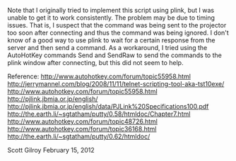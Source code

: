 Note that I originally tried to implement this script using plink, but I was unable to get it to work consistently. The problem may be due to timing issues. That is, I suspect that the command was being sent to the projector too soon after connecting and thus the command was being ignored. I don't know of a good way to use plink to wait for a certain response from the server and then send a command. As a workaround, I tried using the AutoHotKey commands Send and SendRaw to send the commands to the plink window after connecting, but this did not seem to help.

Reference:
http://www.autohotkey.com/forum/topic55958.html
http://jerrymannel.com/blog/2008/11/11/telnet-scripting-tool-aka-tst10exe/
http://www.autohotkey.com/forum/topic55958.html
http://pjlink.jbmia.or.jp/english/
http://pjlink.jbmia.or.jp/english/data/PJLink%20Specifications100.pdf
http://the.earth.li/~sgtatham/putty/0.58/htmldoc/Chapter7.html
http://www.autohotkey.com/forum/topic48726.html
http://www.autohotkey.com/forum/topic36168.html
http://the.earth.li/~sgtatham/putty/0.62/htmldoc/

Scott Gilroy
February 15, 2012